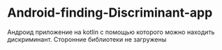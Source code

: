 # Android-finding-Discriminant-app
Андроид приложение на kotlin с помощью которого можно находить дискриминант. Сторонние библиотеки не загружены

